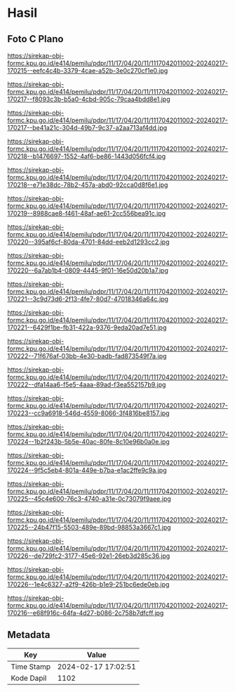 # Hasil

## Foto C Plano

https://sirekap-obj-formc.kpu.go.id/e414/pemilu/pdpr/11/17/04/20/11/1117042011002-20240217-170215--eefc4c4b-3379-4cae-a52b-3e0c270cf1e0.jpg

https://sirekap-obj-formc.kpu.go.id/e414/pemilu/pdpr/11/17/04/20/11/1117042011002-20240217-170217--f8093c3b-b5a0-4cbd-905c-79caa4bdd8e1.jpg

https://sirekap-obj-formc.kpu.go.id/e414/pemilu/pdpr/11/17/04/20/11/1117042011002-20240217-170217--be41a21c-304d-49b7-9c37-a2aa713af4dd.jpg

https://sirekap-obj-formc.kpu.go.id/e414/pemilu/pdpr/11/17/04/20/11/1117042011002-20240217-170218--b1476697-1552-4af6-be86-1443d056fcf4.jpg

https://sirekap-obj-formc.kpu.go.id/e414/pemilu/pdpr/11/17/04/20/11/1117042011002-20240217-170218--e71e38dc-78b2-457a-abd0-92cca0d8f6e1.jpg

https://sirekap-obj-formc.kpu.go.id/e414/pemilu/pdpr/11/17/04/20/11/1117042011002-20240217-170219--8988cae8-f461-48af-ae61-2cc556bea91c.jpg

https://sirekap-obj-formc.kpu.go.id/e414/pemilu/pdpr/11/17/04/20/11/1117042011002-20240217-170220--395af6cf-80da-4701-84dd-eeb2d1293cc2.jpg

https://sirekap-obj-formc.kpu.go.id/e414/pemilu/pdpr/11/17/04/20/11/1117042011002-20240217-170220--6a7ab1b4-0809-4445-9f01-16e50d20b1a7.jpg

https://sirekap-obj-formc.kpu.go.id/e414/pemilu/pdpr/11/17/04/20/11/1117042011002-20240217-170221--3c9d73d6-2f13-4fe7-80d7-47018346a64c.jpg

https://sirekap-obj-formc.kpu.go.id/e414/pemilu/pdpr/11/17/04/20/11/1117042011002-20240217-170221--6429f1be-fb31-422a-9376-9eda20ad7e51.jpg

https://sirekap-obj-formc.kpu.go.id/e414/pemilu/pdpr/11/17/04/20/11/1117042011002-20240217-170222--71f676af-03bb-4e30-badb-fad873549f7a.jpg

https://sirekap-obj-formc.kpu.go.id/e414/pemilu/pdpr/11/17/04/20/11/1117042011002-20240217-170222--dfa14aa6-f5e5-4aaa-89ad-f3ea552157b9.jpg

https://sirekap-obj-formc.kpu.go.id/e414/pemilu/pdpr/11/17/04/20/11/1117042011002-20240217-170223--cc9a6918-546d-4559-8066-3f4816be8157.jpg

https://sirekap-obj-formc.kpu.go.id/e414/pemilu/pdpr/11/17/04/20/11/1117042011002-20240217-170224--1b2f243b-5b5e-40ac-80fe-8c10e96b0a0e.jpg

https://sirekap-obj-formc.kpu.go.id/e414/pemilu/pdpr/11/17/04/20/11/1117042011002-20240217-170224--9f5c5eb4-801a-449e-b7ba-e1ac2ffe9c9a.jpg

https://sirekap-obj-formc.kpu.go.id/e414/pemilu/pdpr/11/17/04/20/11/1117042011002-20240217-170225--45c4e600-76c3-4740-a31e-0c73079f9aee.jpg

https://sirekap-obj-formc.kpu.go.id/e414/pemilu/pdpr/11/17/04/20/11/1117042011002-20240217-170225--24b47f15-5503-489e-89bd-98853a3667c1.jpg

https://sirekap-obj-formc.kpu.go.id/e414/pemilu/pdpr/11/17/04/20/11/1117042011002-20240217-170226--de729fc2-3177-45e6-92e1-26eb3d285c36.jpg

https://sirekap-obj-formc.kpu.go.id/e414/pemilu/pdpr/11/17/04/20/11/1117042011002-20240217-170226--1e4c6327-a2f9-426b-b1e9-251bc6ede0eb.jpg

https://sirekap-obj-formc.kpu.go.id/e414/pemilu/pdpr/11/17/04/20/11/1117042011002-20240217-170216--e68f916c-64fa-4d27-b086-2c758b7dfcff.jpg


## Metadata

| Key        | Value               |
| ---------- | ------------------- |
| Time Stamp | 2024-02-17 17:02:51 |
| Kode Dapil | 1102                |



